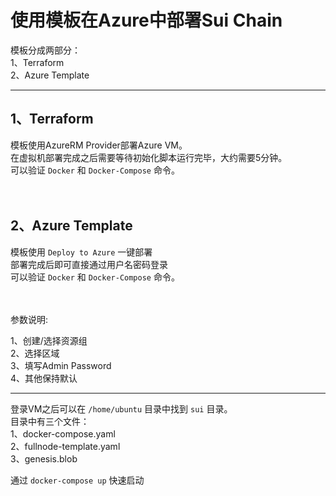 # 使用模板在Azure中部署Sui Chain

模板分成两部分：<br>
1、Terraform<br>
2、Azure Template<br>

---


## 1、Terraform 

模板使用AzureRM Provider部署Azure VM。 <br>
在虚拟机部署完成之后需要等待初始化脚本运行完毕，大约需要5分钟。 <br>
可以验证 `Docker` 和 `Docker-Compose` 命令。 <br>  
<br>

## 2、Azure Template

模板使用 `Deploy to Azure` 一键部署 <br>
部署完成后即可直接通过用户名密码登录 <br>
可以验证 `Docker` 和 `Docker-Compose` 命令。 <br>  
<br>

参数说明: <br>

1、创建/选择资源组 <br>
2、选择区域 <br>
3、填写Admin Password <br>
4、其他保持默认 <br>


---

登录VM之后可以在 `/home/ubuntu` 目录中找到 `sui` 目录。 <br>
目录中有三个文件：<br>
1、docker-compose.yaml <br>
2、fullnode-template.yaml <br>
3、genesis.blob <br>

通过 `docker-compose up` 快速启动 <br>